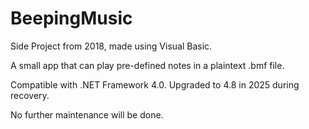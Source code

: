 # BeepingMusic
 Side Project from 2018, made using Visual Basic.
 
 A small app that can play pre-defined notes in a plaintext .bmf file.
 
 Compatible with .NET Framework 4.0. Upgraded to 4.8 in 2025 during recovery.
 
 No further maintenance will be done.
